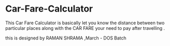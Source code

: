 # Car-Fare-Calculator
This Car Fare Calculator is basically let you know the distance between two particular places along with the CAR FARE your need to pay after travelling .

this is designed by RAMAN SHRAMA ,March - DOS Batch
